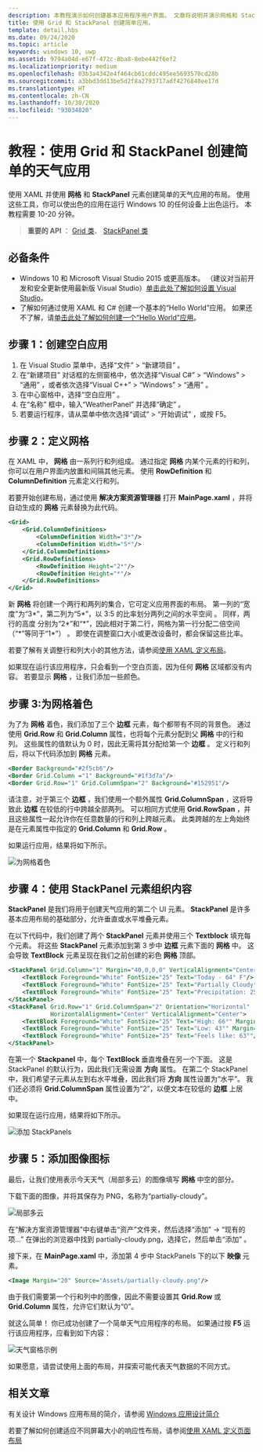 ```yaml
---
description: 本教程演示如何创建基本应用程序用户界面。 文章将说明并演示网格和 StackPanel 的使用，这是两个最常见的 XAML 元素。
title: 使用 Grid 和 StackPanel 创建简单应用。
template: detail.hbs
ms.date: 09/24/2020
ms.topic: article
keywords: windows 10, uwp
ms.assetid: 9794a04d-e67f-472c-8ba8-8ebe442f6ef2
ms.localizationpriority: medium
ms.openlocfilehash: 03b3a4342e4f464cb61cddc495ee5693570cd28b
ms.sourcegitcommit: a3bbd3dd13be5d2f8a2793717adf4276840ee17d
ms.translationtype: HT
ms.contentlocale: zh-CN
ms.lasthandoff: 10/30/2020
ms.locfileid: "93034820"
---
```

# <a name="tutorial-use-grid-and-stackpanel-to-create-a-simple-weather-app"></a>教程：使用 Grid 和 StackPanel 创建简单的天气应用

使用 XAML  并使用 **网格** 和 **StackPanel** 元素创建简单的天气应用的布局。 使用这些工具，你可以使出色的应用在运行 Windows 10 的任何设备上出色运行。 本教程需要 10-20 分钟。

> **重要的 API** ： [Grid 类](/uwp/api/windows.ui.xaml.controls.grid)、 [StackPanel 类](/uwp/api/windows.ui.xaml.controls.stackpanel)

## <a name="prerequisites"></a>必备条件
- Windows 10 和 Microsoft Visual Studio 2015 或更高版本。 （建议对当前开发和安全更新使用最新版 Visual Studio）[单击此处了解如何设置 Visual Studio](../../get-started/get-set-up.md)。
- 了解如何通过使用 XAML 和 C# 创建一个基本的“Hello World”应用。 如果还不了解，请[单击此处了解如何创建一个“Hello World”应用](../../get-started/create-a-hello-world-app-xaml-universal.md)。

## <a name="step-1-create-a-blank-app"></a>步骤 1：创建空白应用
1. 在 Visual Studio 菜单中，选择“文件”   > “新建项目”  。
2. 在“新建项目”  对话框的左侧窗格中，依次选择“Visual C#”   > “Windows”   > “通用”  ，或者依次选择“Visual C++”   > “Windows”   > “通用”  。
3. 在中心窗格中，选择“空白应用”  。
4. 在“名称”  框中，输入“WeatherPanel”  并选择“确定”  。
5. 若要运行程序，请从菜单中依次选择“调试”   > “开始调试”  ，或按 F5。

## <a name="step-2-define-a-grid"></a>步骤 2：定义网格
在 XAML 中， **网格** 由一系列行和列组成。 通过指定 **网格** 内某个元素的行和列，你可以在用户界面内放置和间隔其他元素。 使用 **RowDefinition** 和 **ColumnDefinition** 元素定义行和列。

若要开始创建布局，通过使用 **解决方案资源管理器** 打开 **MainPage.xaml** ，并将自动生成的 **网格** 元素替换为此代码。

```xml
<Grid>
    <Grid.ColumnDefinitions>
        <ColumnDefinition Width="3*"/>
        <ColumnDefinition Width="5*"/>
    </Grid.ColumnDefinitions>
    <Grid.RowDefinitions>
        <RowDefinition Height="2*"/>
        <RowDefinition Height="*"/>
    </Grid.RowDefinitions>
</Grid>
```

新 **网格** 将创建一个两行和两列的集合，它可定义应用界面的布局。 第一列的“宽度”为“3\*”，第二列为“5\*”，以 3:5 的比率划分两列之间的水平空间  。 同样，两行的高度  分别为“2\*”和“\*”，因此相对于第二行，网格为第一行分配二倍空间（“\*”等同于“1\*”）  。 即使在调整窗口大小或更改设备时，都会保留这些比率。

若要了解有关调整行和列大小的其他方法，请参阅[使用 XAML 定义布局](./layouts-with-xaml.md)。

如果现在运行该应用程序，只会看到一个空白页面，因为任何 **网格** 区域都没有内容。 若要显示 **网格** ，让我们添加一些颜色。

## <a name="step-3-color-the-grid"></a>步骤 3:为网格着色
为了为 **网格** 着色，我们添加了三个 **边框** 元素，每个都带有不同的背景色。 通过使用 **Grid.Row** 和 **Grid.Column** 属性，也将每个元素分配到父 **网格** 中的行和列。 这些属性的值默认为 0 时，因此无需将其分配给第一个 **边框** 。 定义行和列后，将以下代码添加到 **网格** 元素。

```xml
<Border Background="#2f5cb6"/>
<Border Grid.Column ="1" Background="#1f3d7a"/>
<Border Grid.Row="1" Grid.ColumnSpan="2" Background="#152951"/>
```

请注意，对于第三个 **边框** ，我们使用一个额外属性 **Grid.ColumnSpan** ，这将导致此 **边框** 在较低的行中跨越全部两列。 可以相同方式使用 **Grid.RowSpan** ，并且这些属性一起允许你在任意数量的行和列上跨越元素。 此类跨越的左上角始终是在元素属性中指定的 **Grid.Column** 和 **Grid.Row** 。

如果运行应用，结果将如下所示。

![为网格着色](images/grid-weather-1.png)

## <a name="step-4-organize-content-by-using-stackpanel-elements"></a>步骤 4：使用 StackPanel 元素组织内容
**StackPanel** 是我们将用于创建天气应用的第二个 UI 元素。 **StackPanel** 是许多基本应用布局的基础部分，允许垂直或水平堆叠元素。

在以下代码中，我们创建了两个 **StackPanel** 元素并使用三个 **Textblock** 填充每个元素。 将这些 **StackPanel** 元素添加到第 3 步中 **边框** 元素下面的 **网格** 中。 这会导致 **TextBlock** 元素呈现在我们之前创建的彩色 **网格** 顶部。

```xml
<StackPanel Grid.Column="1" Margin="40,0,0,0" VerticalAlignment="Center">
    <TextBlock Foreground="White" FontSize="25" Text="Today - 64° F"/>
    <TextBlock Foreground="White" FontSize="25" Text="Partially Cloudy"/>
    <TextBlock Foreground="White" FontSize="25" Text="Precipitation: 25%"/>
</StackPanel>
<StackPanel Grid.Row="1" Grid.ColumnSpan="2" Orientation="Horizontal"
            HorizontalAlignment="Center" VerticalAlignment="Center">
    <TextBlock Foreground="White" FontSize="25" Text="High: 66°" Margin="0,0,20,0"/>
    <TextBlock Foreground="White" FontSize="25" Text="Low: 43°" Margin="0,0,20,0"/>
    <TextBlock Foreground="White" FontSize="25" Text="Feels like: 63°"/>
</StackPanel>
```

在第一个 **Stackpanel** 中，每个 **TextBlock** 垂直堆叠在另一个下面。 这是 StackPanel 的默认行为，因此我们无需设置 **方向** 属性。 在第二个 StackPanel 中，我们希望子元素从左到右水平堆叠，因此我们将 **方向** 属性设置为“水平”。 我们还必须将 **Grid.ColumnSpan** 属性设置为“2”，以便文本在较低的 **边框** 上居中。

如果现在运行应用，结果将如下所示。

![添加 StackPanels](images/grid-weather-2.png)

## <a name="step-5-add-an-image-icon"></a>步骤 5：添加图像图标

最后，让我们使用表示今天天气（局部多云）的图像填写 **网格** 中空的部分。

下载下面的图像，并将其保存为 PNG，名称为“partially-cloudy”。

![局部多云](images/partially-cloudy.PNG)

在“解决方案资源管理器”中右键单击“资产”文件夹，然后选择“添加” -> “现有的项...”     在弹出的浏览器中找到 partially-cloudy.png，选择它，然后单击“添加”  。

接下来，在 **MainPage.xaml** 中，添加第 4 步中 StackPanels 下的以下 **映像** 元素。

```xml
<Image Margin="20" Source="Assets/partially-cloudy.png"/>
```

由于我们需要第一个行和列中的图像，因此不需要设置其 **Grid.Row** 或 **Grid.Column** 属性，允许它们默认为“0”。

就这么简单！ 你已成功创建了一个简单天气应用程序的布局。 如果通过按 **F5** 运行该应用程序，应看到如下内容：

![天气窗格示例](images/grid-weather-3.PNG)

如果愿意，请尝试使用上面的布局，并探索可能代表天气数据的不同方式。

## <a name="related-articles"></a>相关文章
有关设计 Windows 应用布局的简介，请参阅 [Windows 应用设计简介](../basics/design-and-ui-intro.md)

若要了解如何创建适应不同屏幕大小的响应性布局，请参阅[使用 XAML 定义页面布局](./layouts-with-xaml.md)
